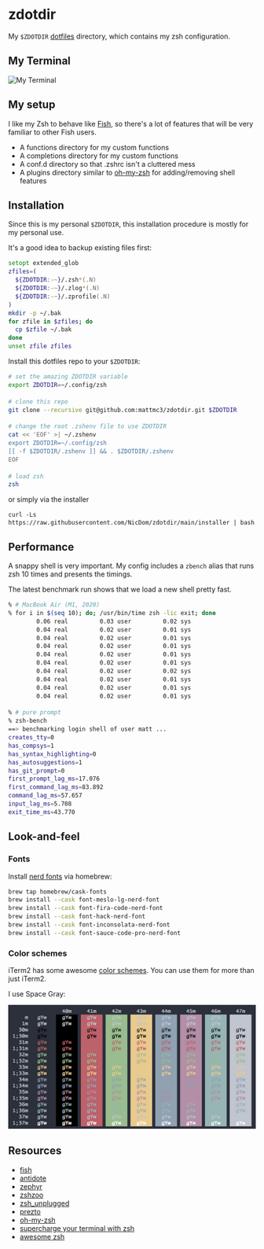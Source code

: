 # zdotdir

My `$ZDOTDIR` [dotfiles] directory, which contains my zsh configuration.

## My Terminal

![My Terminal][zdotdir_gif]

## My setup

I like my Zsh to behave like [Fish][fish], so there's a lot of features that will be very familiar to other Fish users.

- A functions directory for my custom functions
- A completions directory for my custom functions
- A conf.d directory so that .zshrc isn't a cluttered mess
- A plugins directory similar to [oh-my-zsh] for adding/removing shell features

## Installation

Since this is my personal `$ZDOTDIR`, this installation procedure is mostly for my personal use.

It's a good idea to backup existing files first:

```zsh
setopt extended_glob
zfiles=(
  ${ZDOTDIR:-~}/.zsh*(.N)
  ${ZDOTDIR:-~}/.zlog*(.N)
  ${ZDOTDIR:-~}/.zprofile(.N)
)
mkdir -p ~/.bak
for zfile in $zfiles; do
  cp $zfile ~/.bak
done
unset zfile zfiles
```

Install this dotfiles repo to your `$ZDOTDIR`:

```zsh
# set the amazing ZDOTDIR variable
export ZDOTDIR=~/.config/zsh

# clone this repo
git clone --recursive git@github.com:mattmc3/zdotdir.git $ZDOTDIR

# change the root .zshenv file to use ZDOTDIR
cat << 'EOF' >| ~/.zshenv
export ZDOTDIR=~/.config/zsh
[[ -f $ZDOTDIR/.zshenv ]] && . $ZDOTDIR/.zshenv
EOF

# load zsh
zsh
```

or simply via the installer

```shell
curl -Ls https://raw.githubusercontent.com/NicDom/zdotdir/main/installer | bash
```


## Performance

A snappy shell is very important. My config includes a `zbench` alias
that runs zsh 10 times and presents the timings.

The latest benchmark run shows that we load a new shell pretty fast.

```zsh
% # MacBook Air (M1, 2020)
% for i in $(seq 10); do; /usr/bin/time zsh -lic exit; done
        0.06 real         0.03 user         0.02 sys
        0.04 real         0.02 user         0.01 sys
        0.04 real         0.02 user         0.01 sys
        0.04 real         0.02 user         0.01 sys
        0.04 real         0.02 user         0.01 sys
        0.04 real         0.02 user         0.01 sys
        0.04 real         0.02 user         0.02 sys
        0.04 real         0.02 user         0.01 sys
        0.04 real         0.02 user         0.01 sys
        0.04 real         0.02 user         0.01 sys

% # pure prompt
% zsh-bench
==> benchmarking login shell of user matt ...
creates_tty=0
has_compsys=1
has_syntax_highlighting=0
has_autosuggestions=1
has_git_prompt=0
first_prompt_lag_ms=17.076
first_command_lag_ms=83.892
command_lag_ms=57.657
input_lag_ms=5.708
exit_time_ms=43.770
```

## Look-and-feel

### Fonts

Install [nerd fonts][nerd-fonts] via homebrew:

```zsh
brew tap homebrew/cask-fonts
brew install --cask font-meslo-lg-nerd-font
brew install --cask font-fira-code-nerd-font
brew install --cask font-hack-nerd-font
brew install --cask font-inconsolata-nerd-font
brew install --cask font-sauce-code-pro-nerd-font
```

### Color schemes

iTerm2 has some awesome [color schemes][iterm2-colors]. You can use them for more than
just iTerm2.

I use Space Gray:

<p align="center">
  <img alt="space gray" src="https://github.com/mbadolato/iTerm2-Color-Schemes/blob/master/screenshots/space_gray.png?raw=true"/>
</p>

## Resources

- [fish][fish]
- [antidote][antidote]
- [zephyr][zephyr]
- [zshzoo][zshzoo]
- [zsh_unplugged][zsh_unplugged]
- [prezto][prezto]
- [oh-my-zsh][oh-my-zsh]
- [supercharge your terminal with zsh][supercharge-zsh]
- [awesome zsh][awesome-zsh-plugins]

[antidote]:             https://github.com/mattmc3/antidote
[awesome-zsh-plugins]:  https://github.com/unixorn/awesome-zsh-plugins
[fish]:                 https://fishshell.com
[dotfiles]:             https://dotfiles.github.io/
[homebrew]:             https://brew.sh
[iterm2-colors]:        https://github.com/mbadolato/iTerm2-Color-Schemes
[nerd-fonts]:           https://github.com/ryanoasis/nerd-fonts
[oh-my-zsh]:            https://github.com/ohmyzsh/ohmyzsh
[prezto]:               https://github.com/sorin-ionescu/prezto
[starship-toml]:        https://github.com/mattmc3/zdotdir/blob/main/prompt/starship.toml
[starship]:             https://starship.rs
[supercharge-zsh]:      https://blog.callstack.io/supercharge-your-terminal-with-zsh-8b369d689770
[zdotdir_gif]:          https://raw.githubusercontent.com/mattmc3/zdotdir/resources/img/zdotdir.gif
[zephyr]:               https://github.com/zshzoo/zephyr
[zsh_unplugged]:        https://github.com/mattmc3/zsh_unplugged
[zshzoo]:               https://github.com/zshzoo/zshzoo
